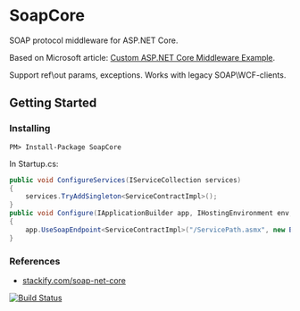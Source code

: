 # SoapCore

SOAP protocol middleware for ASP.NET Core.

Based on Microsoft article: [Custom ASP.NET Core Middleware Example](https://blogs.msdn.microsoft.com/dotnet/2016/09/19/custom-asp-net-core-middleware-example/).

Support ref\out params, exceptions. Works with legacy SOAP\WCF-clients.

## Getting Started

### Installing

`PM> Install-Package SoapCore`

In Startup.cs:

```csharp
public void ConfigureServices(IServiceCollection services)
{
    services.TryAddSingleton<ServiceContractImpl>();
}
public void Configure(IApplicationBuilder app, IHostingEnvironment env, ILoggerFactory loggerFactory)
{
    app.UseSoapEndpoint<ServiceContractImpl>("/ServicePath.asmx", new BasicHttpBinding());
}
```

### References

* [stackify.com/soap-net-core](https://stackify.com/soap-net-core/)

[![Build Status](https://travis-ci.com/DigDes/SoapCore.svg?branch=master)](https://travis-ci.com/DigDes/SoapCore)
